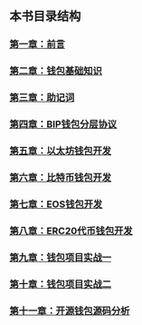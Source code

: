 
## 本书目录结构

### [第一章：前言](https://github.com/guoshijiang/blockchain-wallet/blob/master/preface/readme.md)

### [第二章：钱包基础知识](https://github.com/guoshijiang/blockchain-wallet/tree/master/basicWallet)

### [第三章：助记词](https://github.com/guoshijiang/blockchain-wallet/tree/master/mnemonic)

### [第四章：BIP钱包分层协议](https://github.com/guoshijiang/blockchain-wallet/tree/master/biphd)

### [第五章：以太坊钱包开发](https://github.com/guoshijiang/blockchain-wallet/tree/master/Ethereum)

### [第六章：比特币钱包开发](https://github.com/guoshijiang/blockchain-wallet/tree/master/Bitcoin)

### [第七章：EOS钱包开发](https://github.com/guoshijiang/blockchain-wallet/tree/master/EOS)

### [第八章：ERC20代币钱包开发](https://github.com/guoshijiang/blockchain-wallet/tree/master/ERC20)

### [第九章：钱包项目实战一](https://github.com/guoshijiang/blockchain-wallet/tree/master/projectOne)

### [第十章：钱包项目实战二](https://github.com/guoshijiang/blockchain-wallet/tree/master/projectTwo)

### [第十一章：开源钱包源码分析](https://github.com/guoshijiang/blockchain-wallet/tree/master/openWallet)
